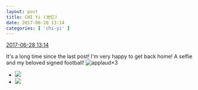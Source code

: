 ```yaml
---
layout: post
title: CHI Yi (池忆)
date: 2017-06-28 13:14
categories: [ 'chi-yi' ]
---
```


<div class="weibo-info">
  <a href="http://weibo.com/6117581836/F9U04j7wM">2017-06-28 13:14</a>
</div>

It's a long time since the last post! I'm very happy to get back home! A selfie and my beloved signed football! ![applaud](http://img.t.sinajs.cn/t4/appstyle/expression/ext/normal/36/gza_org.gif)×3

<!-- more -->

<ul class="weibo-pic-list-1">
  <li class="weibo-pic">
    <a href="http://wx4.sinaimg.cn/mw690/006G0KuMly1fh0u5nk2vdj30qo0zkdl5.jpg"><img src="http://wx4.sinaimg.cn/thumb150/006G0KuMly1fh0u5nk2vdj30qo0zkdl5.jpg" /></a>
  </li>
  <li class="weibo-pic">
    <a href="http://wx2.sinaimg.cn/mw690/006G0KuMly1fh0u5nyaglj30qo0zkteo.jpg"><img src="http://wx2.sinaimg.cn/thumb150/006G0KuMly1fh0u5nyaglj30qo0zkteo.jpg" /></a>
  </li>
</ul>
